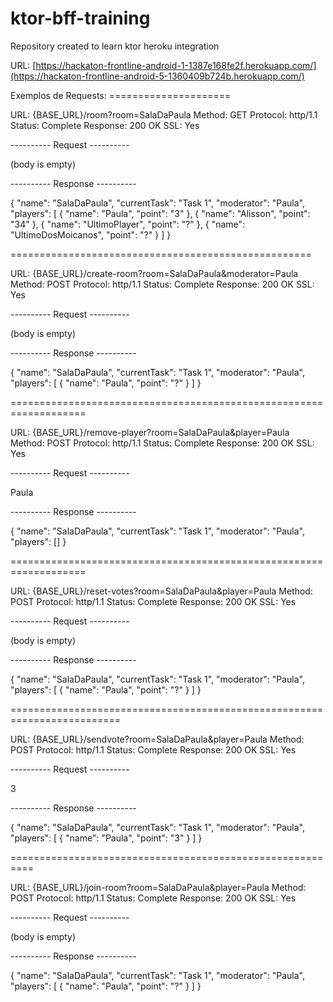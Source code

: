 # ktor-bff-training
Repository created to learn ktor heroku integration

URL: [https://hackaton-frontline-android-1-1387e168fe2f.herokuapp.com/](https://hackaton-frontline-android-5-1360409b724b.herokuapp.com/)

Exemplos de Requests: =====================

URL: {BASE_URL}/room?room=SalaDaPaula Method: GET Protocol: http/1.1 Status: Complete Response: 200 OK SSL: Yes

---------- Request ----------

(body is empty)

---------- Response ----------

{ "name": "SalaDaPaula", "currentTask": "Task 1", "moderator": "Paula", "players": [ { "name": "Paula", "point": "3" }, { "name": "Alisson", "point": "34" }, { "name": "UltimoPlayer", "point": "?" }, { "name": "UltimoDosMoicanos", "point": "?" } ] }

====================================================

URL: {BASE_URL}/create-room?room=SalaDaPaula&moderator=Paula Method: POST Protocol: http/1.1 Status: Complete Response: 200 OK SSL: Yes

---------- Request ----------

(body is empty)

---------- Response ----------

{ "name": "SalaDaPaula", "currentTask": "Task 1", "moderator": "Paula", "players": [ { "name": "Paula", "point": "?" } ] }

===================================================================

URL: {BASE_URL}/remove-player?room=SalaDaPaula&player=Paula Method: POST Protocol: http/1.1 Status: Complete Response: 200 OK SSL: Yes

---------- Request ----------

Paula

---------- Response ----------

{ "name": "SalaDaPaula", "currentTask": "Task 1", "moderator": "Paula", "players": [] }

===================================================================

URL: {BASE_URL}/reset-votes?room=SalaDaPaula&player=Paula Method: POST Protocol: http/1.1 Status: Complete Response: 200 OK SSL: Yes

---------- Request ----------

(body is empty)

---------- Response ----------

{ "name": "SalaDaPaula", "currentTask": "Task 1", "moderator": "Paula", "players": [ { "name": "Paula", "point": "?" } ] }

=========================================================================

URL: {BASE_URL}/sendvote?room=SalaDaPaula&player=Paula Method: POST Protocol: http/1.1 Status: Complete Response: 200 OK SSL: Yes

---------- Request ----------

3

---------- Response ----------

{ "name": "SalaDaPaula", "currentTask": "Task 1", "moderator": "Paula", "players": [ { "name": "Paula", "point": "3" } ] }

==========================================================

URL: {BASE_URL}/join-room?room=SalaDaPaula&player=Paula Method: POST Protocol: http/1.1 Status: Complete Response: 200 OK SSL: Yes

---------- Request ----------

(body is empty)

---------- Response ----------

{ "name": "SalaDaPaula", "currentTask": "Task 1", "moderator": "Paula", "players": [ { "name": "Paula", "point": "?" } ] }
